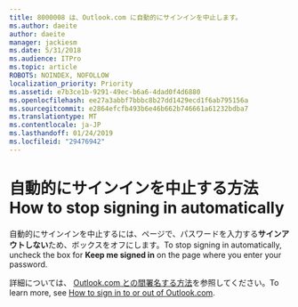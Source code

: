 ```yaml
---
title: 8000008 は、Outlook.com に自動的にサインインを中止します。
ms.author: daeite
author: daeite
manager: jackiesm
ms.date: 5/31/2018
ms.audience: ITPro
ms.topic: article
ROBOTS: NOINDEX, NOFOLLOW
localization_priority: Priority
ms.assetid: e7b3ce1b-9291-49ec-b6a6-4dad0f4d6880
ms.openlocfilehash: ee27a3abbf7bbbc8b27dd1429ecd1f6ab795156a
ms.sourcegitcommit: e2864efcfb493b6e46b662b746661a61232bdba7
ms.translationtype: MT
ms.contentlocale: ja-JP
ms.lasthandoff: 01/24/2019
ms.locfileid: "29476942"
---
```

# <a name="how-to-stop-signing-in-automatically"></a><span data-ttu-id="6be01-102">自動的にサインインを中止する方法</span><span class="sxs-lookup"><span data-stu-id="6be01-102">How to stop signing in automatically</span></span>

<span data-ttu-id="6be01-103">自動的にサインインを中止するには、ページで、パスワードを入力する**サインアウトしない**ため、ボックスをオフにします。</span><span class="sxs-lookup"><span data-stu-id="6be01-103">To stop signing in automatically, uncheck the box for **Keep me signed in** on the page where you enter your password.</span></span> 
  
<span data-ttu-id="6be01-104">詳細については、 [Outlook.com との間署名する方法](https://go.microsoft.com/fwlink/p/?linkid=873113)を参照してください。</span><span class="sxs-lookup"><span data-stu-id="6be01-104">To learn more, see [How to sign in to or out of Outlook.com](https://go.microsoft.com/fwlink/p/?linkid=873113).</span></span>
  

